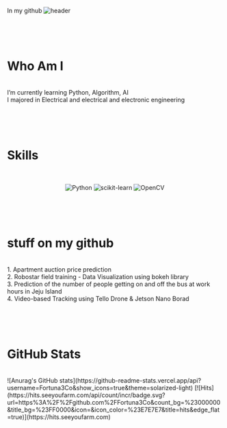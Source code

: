  In my github
![header](https://capsule-render.vercel.app/api?type=waving&color=auto&height=300&section=header&text=Hello%20I'm%20Hye%20Sung!&fontSize=90&animation=fadeIn&fontColor=696969) 


 <br/> <br/> <br/>
# Who Am I 
<br/>
 I’m currently learning Python, Algorithm, AI  <br/>
 I majored in Electrical and electrical and electronic engineering  <br/>

 <br/> <br/> <br/>
# Skills
<br/>
<div align=center> 

 ![Python](https://img.shields.io/badge/Python-blue?style=flat-square&logo=Python&logoColor=yellow) ![scikit-learn](https://img.shields.io/badge/sckikit%20learn-orange?black=flat-square&logo=scikit-learn&logoColor=black) ![OpenCV](https://img.shields.io/badge/OpenCV-purple?black=flat-square&logo=OpenCV&logoColor=black)
 </div>
 
 
 <br/> <br/> <br/>
# stuff on my github
<br/>
 1. Apartment auction price prediction  <br/>
 2. Robostar field training - Data Visualization using bokeh library  <br/>
 3. Prediction of the number of people getting on and off the bus at work hours in Jeju Island  <br/>
 4. Video-based Tracking using Tello Drone & Jetson Nano Borad  <br/>
 
 
<br/> <br/> <br/> 
# GitHub Stats
<br/>
![Anurag's GitHub stats](https://github-readme-stats.vercel.app/api?username=Fortuna3Co&show_icons=true&theme=solarized-light) [![Hits](https://hits.seeyoufarm.com/api/count/incr/badge.svg?url=https%3A%2F%2Fgithub.com%2FFortuna3Co&count_bg=%23000000&title_bg=%23FF0000&icon=&icon_color=%23E7E7E7&title=hits&edge_flat=true)](https://hits.seeyoufarm.com)
 
